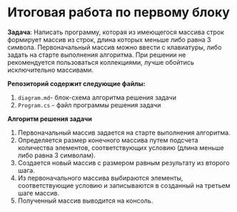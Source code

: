 # Итоговая работа по первому блоку
**Задача**: Написать программу, которая из имеющегося массива строк формирует массив из строк, длина которых меньше либо равна 3 символа. Первоначальный массив можно ввести с клавиатуры, либо задать на старте выполнения алгоритма. При решении не рекомендуется пользоваться коллекциями, лучше обойтись исключительно массивами.

**Репозиторий содержит следующие файлы:**
1. `diagram.md`- блок-схема алгоритма решения задачи
2. `Program.cs` - файл программы решения задачи

**Алгоритм решения задачи**
1. Первоначальный массив задается на старте выполнения алгоритма.
2. Определяется размер конечного массива путем подсчета количества элементов, соответствующих условию (длина меньше либо равна 3 символам).
3. Создается новый массив с размером равным результату из второго шага.
4. Из первоначального массива выбираются элементы, соответствующие условию и записываются в созданный на третьем шаге массив.
5. Полученный массив выводится на консоль.